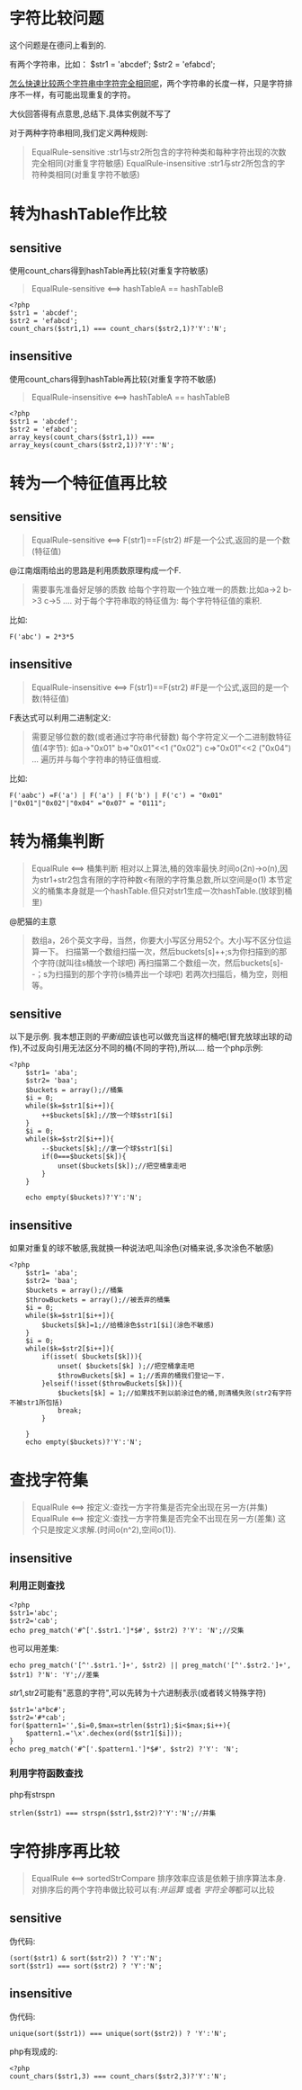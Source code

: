 # 字符比较问题
这个问题是在德问上看到的.

有两个字符串，比如：
$str1 = 'abcdef';
$str2 = 'efabcd';

[怎么快速比较两个字符串中字符完全相同呢](http://www.dewen.org/q/913/%E5%A6%82%E4%BD%95%E5%BF%AB%E9%80%9F%E6%AF%94%E8%BE%83%E4%B8%A4%E4%B8%AA%E5%AD%97%E7%AC%A6%E4%B8%B2%E4%B8%AD%E5%AD%97%E7%AC%A6%E5%AE%8C%E5%85%A8%E7%9B%B8%E5%90%8C%EF%BC%9F)，两个字符串的长度一样，只是字符排序不一样，有可能出现重复的字符。

大伙回答得有点意思,总结下.具体实例就不写了
	
对于两种字符串相同,我们定义两种规则:
>EqualRule-sensitive :str1与str2所包含的字符种类和每种字符出现的次数完全相同(对重复字符敏感)
>EqualRule-insensitive :str1与str2所包含的字符种类相同(对重复字符不敏感)

# 转为hashTable作比较
## sensitive
使用count_chars得到hashTable再比较(对重复字符敏感)
>EqualRule-sensitive <==> hashTableA == hashTableB
	
	<?php 
	$str1 = 'abcdef';
	$str2 = 'efabcd';
	count_chars($str1,1) === count_chars($str2,1)?'Y':'N';

## insensitive
使用count_chars得到hashTable再比较(对重复字符不敏感)
>EqualRule-insensitive <==> hashTableA == hashTableB
	
	<?php 
	$str1 = 'abcdef';
	$str2 = 'efabcd';
	array_keys(count_chars($str1,1)) === array_keys(count_chars($str2,1))?'Y':'N';


# 转为一个特征值再比较
## sensitive

>EqualRule-sensitive <==> F(str1)==F(str2) #F是一个公式,返回的是一个数(特征值)

@江南烟雨给出的思路是利用质数原理构成一个F.

>需要事先准备好足够的质数
> 给每个字符取一个独立唯一的质数:比如a->2 b->3 c->5 ....
> 对于每个字符串取的特征值为: 每个字符特征值的乘积.

比如:

	F('abc') = 2*3*5	


## insensitive
>EqualRule-insensitive <==> F(str1)==F(str2) #F是一个公式,返回的是一个数(特征值)

F表达式可以利用二进制定义:
>需要足够位数的数(或者通过字符串代替数)
>每个字符定义一个二进制数特征值(4字节): 如a->"0x01" b=>"0x01"<<1 ("0x02") c=>"0x01"<<2 ("0x04") ...
>遍历并与每个字符串的特征值相或.

比如:
	
	F('aabc') =F('a') | F('a') | F('b') | F('c') = "0x01" |"0x01"|"0x02"|"0x04" ="0x07" = "0111";


# 转为桶集判断
>EqualRule <==> 桶集判断
>相对以上算法,桶的效率最快.时间o(2n)->o(n),因为str1+str2包含有限的字符种数<有限的字符集总数,所以空间是o(1)
>本节定义的桶集本身就是一个hashTable.但只对str1生成一次hashTable.(放球到桶里)

@肥猫的主意
> 数组a，26个英文字母，当然，你要大小写区分用52个。大小写不区分位运算一下。 
扫描第一个数组扫描一次，然后buckets[s]++;s为你扫描到的那个字符(就叫往s桶放一个球吧) 
>再扫描第二个数组一次，然后buckets[s]--；s为扫描到的那个字符(s桶弄出一个球吧)
若两次扫描后，桶为空，则相等。

## sensitive
以下是示例. 我本想正则的*平衡组*应该也可以做充当这样的桶吧(冒充放球出球的动作),不过反向引用无法区分不同的桶(不同的字符),所以....
给一个php示例:

	<?php
		$str1= 'aba';
		$str2= 'baa';
		$buckets = array();//桶集
		$i = 0;
		while($k=$str1[$i++]){
			++$buckets[$k];//放一个球$str1[$i]
		}
		$i = 0;
		while($k=$str2[$i++]){
			--$buckets[$k];//拿一个球$str1[$i]
			if(0===$buckets[$k]){
				unset($buckets[$k]);//把空桶拿走吧	
			}
		}

		echo empty($buckets)?'Y':'N';



## insensitive
如果对重复的球不敏感,我就换一种说法吧,叫涂色(对桶来说,多次涂色不敏感)

	<?php
		$str1= 'aba';
		$str2= 'baa';
		$buckets = array();//桶集
		$throwBuckets = array();//被丢弃的桶集
		$i = 0;
		while($k=$str1[$i++]){
			$buckets[$k]=1;//给桶涂色$str1[$i](涂色不敏感)
		}
		$i = 0;
		while($k=$str2[$i++]){
			if(isset( $buckets[$k])){
				unset( $buckets[$k] );//把空桶拿走吧	
				$throwBuckets[$k] = 1;//丢弃的桶我们登记一下.	
			}elseif(!isset($throwBuckets[$k])){
				$buckets[$k] = 1;//如果找不到以前涂过色的桶,则清桶失败(str2有字符不被str1所包括)
				break;
			}

		}
		echo empty($buckets)?'Y':'N';

# 查找字符集
>EqualRule <==> 按定义:查找一方字符集是否完全出现在另一方(并集)
>EqualRule <==> 按定义:查找一方字符集是否完全不出现在另一方(差集)
>这个只是按定义求解.(时间o(n^2),空间o(1)). 

## insensitive
### 利用正则查找

	<?php
	$str1='abc';
	$str2='cab';
	echo preg_match('#^['.$str1.']*$#', $str2) ?'Y': 'N';//交集

也可以用差集:

	echo preg_match('[^'.$str1.']+', $str2) || preg_match('[^'.$str2.']+', $str1) ?'N': 'Y';//差集

$str1,$str2可能有"恶意的字符",可以先转为十六进制表示(或者转义特殊字符)

	$str1='a*bc#';
	$str2='#*cab';
	for($pattern1='',$i=0,$max=strlen($str1);$i<$max;$i++){
		$pattern1.='\x'.dechex(ord($str1[$i]));
	}
	echo preg_match('#^['.$pattern1.']*$#', $str2) ?'Y': 'N';

### 利用字符函数查找
php有strspn

	strlen($str1) === strspn($str1,$str2)?'Y':'N';//并集


# 字符排序再比较
>EqualRule <==> sortedStrCompare
排序效率应该是依赖于排序算法本身.
对排序后的两个字符串做比较可以有:*并运算* 或者 *字符全等*都可以比较

## sensitive
伪代码:
	
	(sort($str1) & sort($str2)) ? 'Y':'N';
	sort($str1) === sort($str2) ? 'Y':'N';
## insensitive
伪代码:
	
	unique(sort($str1)) === unique(sort($str2)) ? 'Y':'N';

php有现成的:

	<?php
	count_chars($str1,3) === count_chars($str2,3)?'Y':'N';
